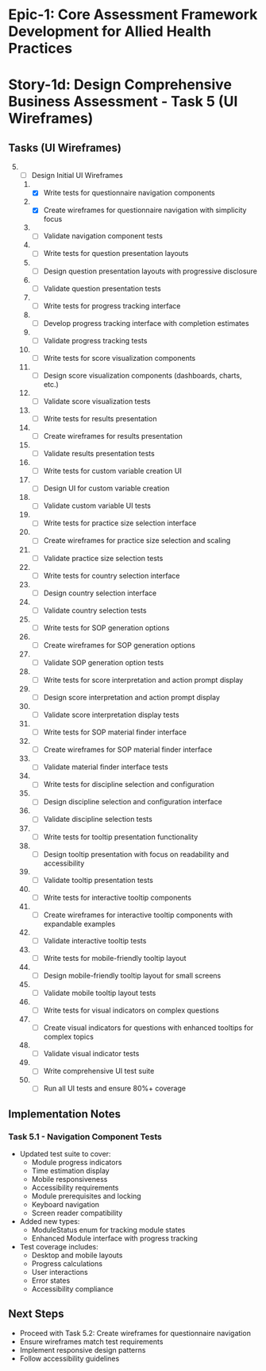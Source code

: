 # Epic-1: Core Assessment Framework Development for Allied Health Practices
# Story-1d: Design Comprehensive Business Assessment - Task 5 (UI Wireframes)

## Tasks (UI Wireframes)

5. - [ ] Design Initial UI Wireframes
   1. - [x] Write tests for questionnaire navigation components
   2. - [x] Create wireframes for questionnaire navigation with simplicity focus
   3. - [ ] Validate navigation component tests
   4. - [ ] Write tests for question presentation layouts
   5. - [ ] Design question presentation layouts with progressive disclosure
   6. - [ ] Validate question presentation tests
   7. - [ ] Write tests for progress tracking interface
   8. - [ ] Develop progress tracking interface with completion estimates
   9. - [ ] Validate progress tracking tests
   10. - [ ] Write tests for score visualization components
   11. - [ ] Design score visualization components (dashboards, charts, etc.)
   12. - [ ] Validate score visualization tests
   13. - [ ] Write tests for results presentation
   14. - [ ] Create wireframes for results presentation
   15. - [ ] Validate results presentation tests
   16. - [ ] Write tests for custom variable creation UI
   17. - [ ] Design UI for custom variable creation
   18. - [ ] Validate custom variable UI tests
   19. - [ ] Write tests for practice size selection interface
   20. - [ ] Create wireframes for practice size selection and scaling
   21. - [ ] Validate practice size selection tests
   22. - [ ] Write tests for country selection interface
   23. - [ ] Design country selection interface
   24. - [ ] Validate country selection tests
   25. - [ ] Write tests for SOP generation options
   26. - [ ] Create wireframes for SOP generation options
   27. - [ ] Validate SOP generation option tests
   28. - [ ] Write tests for score interpretation and action prompt display
   29. - [ ] Design score interpretation and action prompt display
   30. - [ ] Validate score interpretation display tests
   31. - [ ] Write tests for SOP material finder interface
   32. - [ ] Create wireframes for SOP material finder interface
   33. - [ ] Validate material finder interface tests
   34. - [ ] Write tests for discipline selection and configuration
   35. - [ ] Design discipline selection and configuration interface
   36. - [ ] Validate discipline selection tests
   37. - [ ] Write tests for tooltip presentation functionality
   38. - [ ] Design tooltip presentation with focus on readability and accessibility
   39. - [ ] Validate tooltip presentation tests
   40. - [ ] Write tests for interactive tooltip components
   41. - [ ] Create wireframes for interactive tooltip components with expandable examples
   42. - [ ] Validate interactive tooltip tests
   43. - [ ] Write tests for mobile-friendly tooltip layout
   44. - [ ] Design mobile-friendly tooltip layout for small screens
   45. - [ ] Validate mobile tooltip layout tests
   46. - [ ] Write tests for visual indicators on complex questions
   47. - [ ] Create visual indicators for questions with enhanced tooltips for complex topics
   48. - [ ] Validate visual indicator tests
   49. - [ ] Write comprehensive UI test suite
   50. - [ ] Run all UI tests and ensure 80%+ coverage

## Implementation Notes

### Task 5.1 - Navigation Component Tests
- Updated test suite to cover:
  - Module progress indicators
  - Time estimation display
  - Mobile responsiveness
  - Accessibility requirements
  - Module prerequisites and locking
  - Keyboard navigation
  - Screen reader compatibility
- Added new types:
  - ModuleStatus enum for tracking module states
  - Enhanced Module interface with progress tracking
- Test coverage includes:
  - Desktop and mobile layouts
  - Progress calculations
  - User interactions
  - Error states
  - Accessibility compliance

## Next Steps
- Proceed with Task 5.2: Create wireframes for questionnaire navigation
- Ensure wireframes match test requirements
- Implement responsive design patterns
- Follow accessibility guidelines